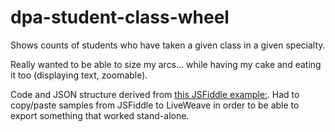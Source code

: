 # dpa-student-class-wheel
Shows counts of students who have taken a given class in a given specialty.

Really wanted to be able to size my arcs... while having my cake and eating it too (displaying text, zoomable).

Code and JSON structure derived from [this JSFiddle example:](http://jsfiddle.net/4PS53/6/). Had to copy/paste samples from JSFiddle to LiveWeave in order to be able to export something that worked stand-alone.
